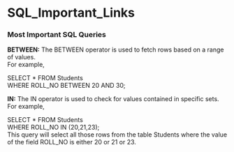 # SQL_Important_Links

### Most Important SQL Queries

**BETWEEN:** The BETWEEN operator is used to fetch rows based on a range of values.  
For example,   

SELECT * FROM Students   
WHERE ROLL_NO BETWEEN 20 AND 30;  


**IN:** The IN operator is used to check for values contained in specific sets.  
For example, 

SELECT * FROM Students   
WHERE ROLL_NO IN (20,21,23);  
This query will select all those rows from the table Students where the value of the field ROLL_NO is either 20 or 21 or 23.

